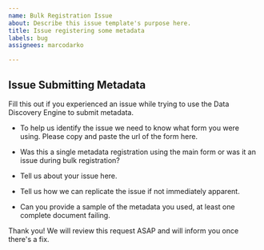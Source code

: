 ```yaml
---
name: Bulk Registration Issue
about: Describe this issue template's purpose here.
title: Issue registering some metadata
labels: bug
assignees: marcodarko

---
```


## Issue Submitting Metadata

Fill this out if you experienced an issue while trying to use the Data Discovery Engine to submit metadata.
  

* To help us identify the issue we need to know what form you were using.  Please copy and paste the url of the form here.

  
* Was this a single metadata registration using the main form or was it an issue during bulk registration?


* Tell us about your issue here.



* Tell us how we can replicate the issue if not immediately apparent.


  

* Can you provide a sample of the metadata you used, at least one complete document failing. 

  
  

Thank you! We will review this request ASAP and will inform you once there's a fix.
